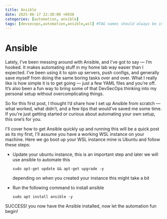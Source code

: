 ```yaml
---
title: Ansible
date: 2025-06-17 22:30:00 +0930
categories: [automation, ansible]
tags: [devsecops,automation,ansible,wsl] #TAG names should always be in lowercase
---
```


# Ansible

Lately, I’ve been messing around with Ansible, and I’ve got to say — I’m hooked. It makes automating stuff in my home lab way easier than I expected. I’ve been using it to spin up servers, push configs, and generally save myself from doing the same boring tasks over and over. What I really like is how simple it is to get going — just a few YAML files and you’re off. It’s also been a fun way to bring some of that DevSecOps thinking into my personal setup without overcomplicating things.

So for this first post, I thought I’d share how I set up Ansible from scratch — what worked, what didn’t, and a few tips that would’ve saved me some time. If you're just getting started or curious about automating your own setup, this one’s for you.

I'll cover how to get Ansible quickly up and running this will be a quick post as its my first, I'll assume you have a working WSL instance on your machine. Here we go boot up your WSL instance mine is Ubuntu and follow these steps:

- Update your ubuntu instance, this is an important step and later we will use ansible to automate this
  
  ```shell
  sudo apt-get update && apt-get upgrade -y
  ```
  
  depending on when you created your instance this might take a bit

- Run the following command to install ansible

  ```shell
  sudo apt install ansible -y
  ```

SUCCESS! you now have the Ansible installed, now let the automation fun begin!